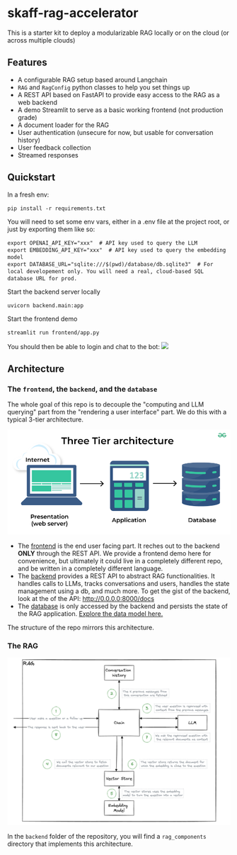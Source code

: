 # skaff-rag-accelerator

This is a starter kit to deploy a modularizable RAG locally or on the cloud (or across multiple clouds)

## Features

- A configurable RAG setup based around Langchain
- `RAG` and `RagConfig` python classes to help you set things up
- A REST API based on FastAPI to provide easy access to the RAG as a web backend
- A demo Streamlit to serve as a basic working frontend (not production grade)
- A document loader for the RAG
- User authentication (unsecure for now, but usable for conversation history)
- User feedback collection
- Streamed responses

## Quickstart

In a fresh env:
```shell
pip install -r requirements.txt
```

You will need to set some env vars, either in a .env file at the project root, or just by exporting them like so:
```shell
export OPENAI_API_KEY="xxx"  # API key used to query the LLM
export EMBEDDING_API_KEY="xxx"  # API key used to query the embedding model
export DATABASE_URL="sqlite:///$(pwd)/database/db.sqlite3"  # For local developement only. You will need a real, cloud-based SQL database URL for prod.
```

Start the backend server locally
```shell
uvicorn backend.main:app
```

Start the frontend demo
```shell
streamlit run frontend/app.py
```

You should then be able to login and chat to the bot:
![](login_and_chat.gif)


## Architecture

### The `frontend`, the `backend`, and the `database`

The whole goal of this repo is to decouple the "computing and LLM querying" part from the "rendering a user interface" part. We do this with a typical 3-tier architecture.

![](3t_architecture.png)

- The [frontend](frontend) is the end user facing part. It reches out to the backend **ONLY** through the REST API. We provide a frontend demo here for convenience, but ultimately it could live in a completely different repo, and be written in a completely different language.
- The [backend](backend) provides a REST API to abstract RAG functionalities. It handles calls to LLMs, tracks conversations and users, handles the state management using a db, and much more. To get the gist of the backend, look at the of the API: http://0.0.0.0:8000/docs
- The [database](database) is only accessed by the backend and persists the state of the RAG application. [Explore the data model here.](https://dbdiagram.io/d/RAGAAS-63dbdcc6296d97641d7e07c8)

The structure of the repo mirrors this architecture.

### The RAG

![](rag_architecture.png)

In the `backend` folder of the repository, you will find a `rag_components` directory that implements this architecture.
